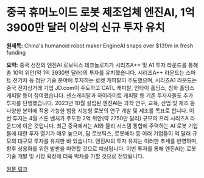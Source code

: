 # 중국 휴머노이드 로봇 제조업체 엔진AI, 1억 3900만 달러 이상의 신규 투자 유치

**원제목:** China's humanoid robot maker EngineAI snaps over $139m in fresh funding

**요약:** 중국 선전의 엔진AI 로보틱스 테크놀로지가 시리즈A++ 및 A1 투자 라운드를 통해 총 10억 위안(약 1억 3930만 달러)의 투자를 유치했습니다.  시리즈A++ 라운드는 스마트 전기차 등 첨단 기술 분야에 투자하는 로켓 캐피탈이 주도했으며, 시리즈A1 라운드는 중국 전자상거래 기업 JD.com이 주도하고 CATL 캐피탈, 인타이 홀딩스, 칭화 홀딩스 캐피탈 등이 참여했습니다.  센스캐피탈과 하이라이트 캐피탈 등 기존 투자자들도 추가 투자를 단행했습니다.  2023년 10월 설립된 엔진AI는 과학 연구, 교육, 산업 및 제조 등 다양한 분야에 적용 가능한 범용 지능형 로봇의 연구 개발 및 제조를 목표로 합니다.  이번 투자는 4월 스톤 벤처가 주도한 2억 위안(약 2750만 달러) 규모의 프리 시리즈A 라운드에 이은 것입니다.  최근 중국에서는 AI와 물리 시스템 통합에 주력하는 AI 로봇 기업들에 대한 투자 열기가 매우 높으며,  딥 로보틱스, 로봇에라 등 여러 기업들이 억 달러 규모의 대규모 투자를 유치한 바 있습니다.  엔진AI의 투자 유치는 이러한 추세를 반영하며,  향후 상용화를 위한 발판을 마련할 것으로 예상됩니다.  이번 투자를 통해 엔진AI는 로봇 기술 개발 및 시장 확장에 더욱 박차를 가할 것으로 전망됩니다.

[원문 링크](https://www.dealstreetasia.com/stories/engineai-funding-449971)
